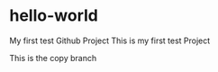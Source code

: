 # hello-world
My first test Github Project
This is my first test Project       

This is the copy branch
